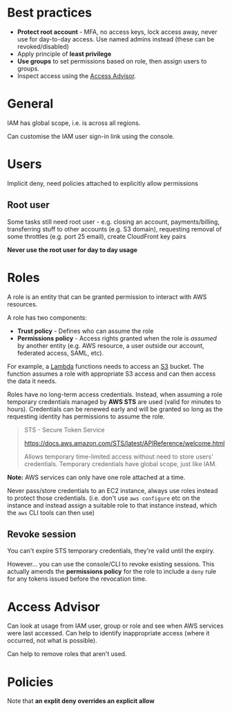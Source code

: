# Best practices

* **Protect root account** - MFA, no access keys, lock access away, never use for day-to-day access. Use named admins instead (these can be revoked/disabled)
* Apply principle of **least privilege**
* **Use groups** to set permissions based on role, then assign users to groups.
* Inspect access using the [Access Advisor](#access-advisor).

# General

IAM has global scope, i.e. is across all regions.

Can customise the IAM user sign-in link using the console.

# Users

Implicit deny, need policies attached to explicitly allow permissions

## Root user

Some tasks still need root user - e.g. closing an account, payments/billing, transferring stuff to other accounts (e.g. S3 domain), requesting removal of some throttles (e.g. port 25 email), create CloudFront key pairs

**Never use the root user for day to day usage**

# Roles

A role is an entity that can be granted permission to interact with AWS resources.

A role has two components:
* **Trust policy** - Defines who can assume the role
* **Permissions policy** - Access rights granted when the role is _assumed_ by another entity (e.g. AWS resource, a user outside our account, federated access, SAML, etc).

For example, a [Lambda](./Lambda.md) functions needs to access an [S3](./S3.md) bucket. The function assumes a role with appropriate S3 access and can then access the data it needs.

Roles have no long-term access credentials. Instead, when assuming a role temporary credentials managed by **AWS STS** are used (valid for minutes to hours). Credentials can be renewed early and will be granted so long as the requesting identity has permissions to assume the role.

> STS - Secure Token Service
>
> https://docs.aws.amazon.com/STS/latest/APIReference/welcome.html
>
> Allows temporary time-limited access without need to store users' credentials.
> Temporary credentials have global scope, just like IAM.

**Note:** AWS services can only have one role attached at a time.

Never pass/store credentials to an EC2 instance, always use roles instead to protect those credentials. (i.e. don't use `aws configure` etc on the instance and instead assign a suitable role to that instance instead, which the `aws` CLI tools can then use)

## Revoke session

You can't expire STS temporary credentials, they're valid until the expiry.

However... you can use the console/CLI to revoke existing sessions. This actually amends the **permissions policy** for the role to include a `deny` rule for any tokens issued before the revocation time.

# Access Advisor

Can look at usage from IAM user, group or role and see when AWS services were last accessed. Can help to identify inappropriate access (where it occurred, not what is possible).

Can help to remove roles that aren't used.

# Policies

Note that **an explit deny overrides an explicit allow**
